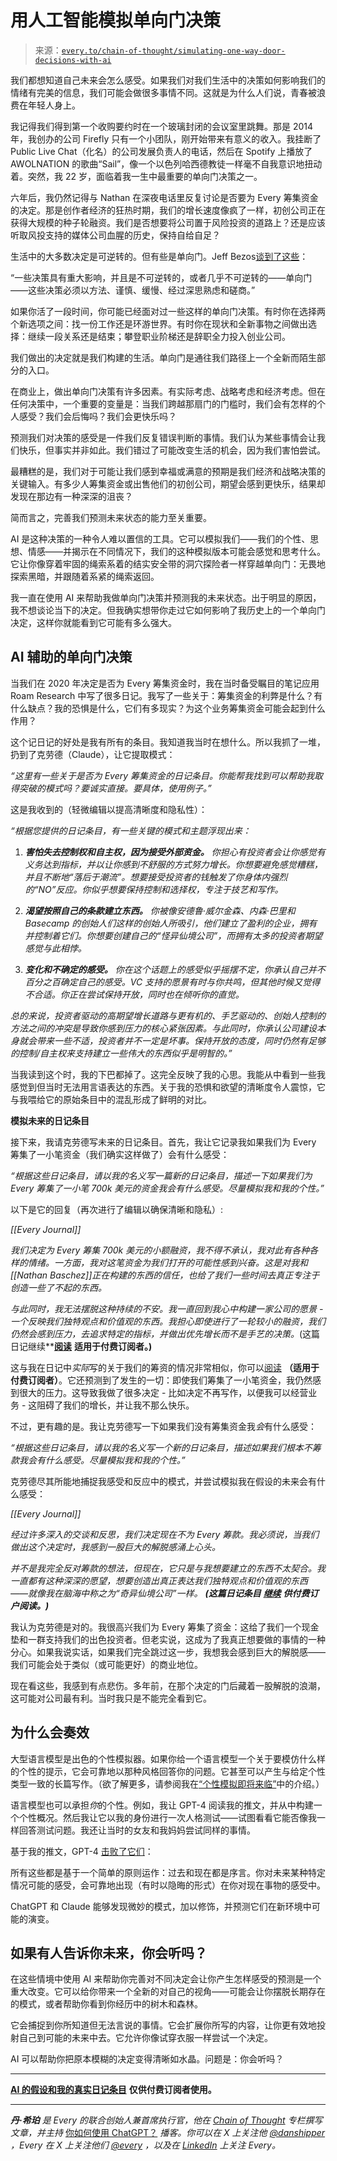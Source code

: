 <!--yml

类别：COT 专栏

date: 2024-05-08 11:03:45

-->

# 用人工智能模拟单向门决策

> 来源：[`every.to/chain-of-thought/simulating-one-way-door-decisions-with-ai`](https://every.to/chain-of-thought/simulating-one-way-door-decisions-with-ai)

我们都想知道自己未来会怎么感受。如果我们对我们生活中的决策如何影响我们的情绪有完美的信息，我们可能会做很多事情不同。这就是为什么人们说，青春被浪费在年轻人身上。

我记得我们得到第一个收购要约时在一个玻璃封闭的会议室里跳舞。那是 2014 年，我创办的公司 Firefly 只有一个小团队，刚开始带来有意义的收入。我挂断了 Public Live Chat（化名）的公司发展负责人的电话，然后在 Spotify 上播放了 AWOLNATION 的歌曲“Sail”，像一个以色列哈西德教徒一样毫不自我意识地扭动着。突然，我 22 岁，面临着我一生中最重要的单向门决策之一。

六年后，我仍然记得与 Nathan 在深夜电话里反复讨论是否要为 Every 筹集资金的决定。那是创作者经济的狂热时期，我们的增长速度像疯了一样，初创公司正在获得大规模的种子轮融资。我们是否想要将公司置于风险投资的道路上？还是应该听取风投支持的媒体公司血腥的历史，保持自给自足？

生活中的大多数决定是可逆转的。但有些是单向门。Jeff Bezos[谈到了这些](https://www.inc.com/jeff-haden/amazon-founder-jeff-bezos-this-is-how-successful-people-make-such-smart-decisions.html)：

“一些决策具有重大影响，并且是不可逆转的，或者几乎不可逆转的——单向门——这些决策必须以方法、谨慎、缓慢、经过深思熟虑和磋商。”

如果你活了一段时间，你可能已经面对过一些这样的单向门决策。有时你在选择两个新选项之间：找一份工作还是环游世界。有时你在现状和全新事物之间做出选择：继续一段关系还是结束；攀登职业阶梯还是辞职全力投入创业公司。

我们做出的决定就是我们构建的生活。单向门是通往我们路径上一个全新而陌生部分的入口。

在商业上，做出单向门决策有许多因素。有实际考虑、战略考虑和经济考虑。但在任何决策中，一个重要的变量是：当我们跨越那扇门的门槛时，我们会有怎样的个人感受？我们会后悔吗？我们会更快乐吗？

预测我们对决策的感受是一件我们反复错误判断的事情。我们认为某些事情会让我们快乐，但事实并非如此。我们错过了可能改变生活的机会，因为我们害怕尝试。

最糟糕的是，我们对于可能让我们感到幸福或满意的预期是我们经济和战略决策的关键输入。有多少人筹集资金或出售他们的初创公司，期望会感到更快乐，结果却发现在那边有一种深深的沮丧？

简而言之，完善我们预测未来状态的能力至关重要。

AI 是这种决策的一种令人难以置信的工具。它可以模拟我们——我们的个性、思想、情感——并揭示在不同情况下，我们的这种模拟版本可能会感觉和思考什么。它让你像穿着牢固的绳索系着的结实安全带的洞穴探险者一样穿越单向门：无畏地探索黑暗，并跟随着系紧的绳索返回。

我一直在使用 AI 来帮助我做单向门决策并预测我的未来状态。出于明显的原因，我不想谈论当下的决定。但我确实想带你走过它如何影响了我历史上的一个单向门决定，这样你就能看到它可能有多么强大。

## AI 辅助的单向门决策

当我们在 2020 年决定是否为 Every 筹集资金时，我在当时备受瞩目的笔记应用 Roam Research 中写了很多日记。我写了一些关于：筹集资金的利弊是什么？有什么缺点？我的恐惧是什么，它们有多现实？为这个业务筹集资金可能会起到什么作用？

这个记日记的好处是我有所有的条目。我知道我当时在想什么。所以我抓了一堆，扔到了克劳德（Claude），让它提取模式：

*“这里有一些关于是否为 Every 筹集资金的日记条目。你能帮我找到可以帮助我取得突破的模式吗？要诚实直接。要具体，使用例子。”*

这是我收到的（轻微编辑以提高清晰度和隐私性）：

*“根据您提供的日记条目，有一些关键的模式和主题浮现出来：*

1.  ***害怕失去控制权和自主权，因为接受外部资金。*** *你担心有投资者会让你感觉有义务达到指标，并以让你感到不舒服的方式努力增长。你想要避免感觉糟糕，并且不断地“落后于潮流”。想要接受投资者的钱触发了你身体内强烈的“NO”反应。你似乎想要保持控制和选择权，专注于技艺和写作。*

1.  ***渴望按照自己的条款建立东西。*** *你被像安德鲁·威尔金森、内森·巴里和 Basecamp 的创始人们这样的创始人所吸引，他们建立了盈利的企业，拥有并控制着它们。你想要创建自己的“怪异仙境公司”，而拥有太多的投资者期望感觉与此相悖。*

1.  ***变化和不确定的感受。*** *你在这个话题上的感受似乎摇摆不定，你承认自己并不百分之百确定自己的感受。VC 支持的愿景有时与你共鸣，但其他时候又觉得不合适。你正在尝试保持开放，同时也在倾听你的直觉。*

*总的来说，投资者驱动的高期望增长道路与更有机的、手艺驱动的、创始人控制的方法之间的冲突是导致你感到压力的核心紧张因素。与此同时，你承认公司建设本身就会带来一些不适，投资者并不一定是坏事。保持开放的态度，同时仍然有足够的控制/自主权来支持建立一些伟大的东西似乎是明智的。”*

当我读到这个时，我的下巴都掉了。这完全反映了我的心思。我能从中看到一些我感觉到但当时无法用言语表达的东西。关于我的恐惧和欲望的清晰度令人震惊，它与我喂给它的原始条目中的混乱形成了鲜明的对比。

**模拟未来的日记条目**

接下来，我请克劳德写未来的日记条目。首先，我让它记录我如果我们为 Every 筹集了一小笔资金（我们确实这样做了）会有什么感受：

*“根据这些日记条目，请以我的名义写一篇新的日记条目，描述一下如果我们为 Every 筹集了一小笔 700k 美元的资金我会有什么感受。尽量模拟我和我的个性。”*

以下是它的回复（再次进行了编辑以确保清晰和隐私）:

*[[Every Journal]]*

*我们决定为 Every 筹集 700k 美元的小额融资，我不得不承认，我对此有各种各样的情绪。一方面，我对这笔资金为我们打开的可能性感到兴奋。这是对我和[[Nathan Baschez]]正在构建的东西的信任，也给了我们一些时间去真正专注于创造一些了不起的东西。*

*与此同时，我无法摆脱这种持续的不安。我一直回到我心中构建一家公司的愿景 - 一个反映我们独特观点和价值观的东西。我担心即使进行了一轮较小的融资，我们仍然会感到压力，去追求特定的指标，并做出优先增长而不是手艺的决策。*(这篇日记继续**[**阅读**](https://every.to/admin/posts/hypothetical-journal-entries-written-by-ai/edit) **适用于付费订阅者。)**

这与我在日记中*实际*写的关于我们的筹资的情况非常相似，你可以[阅读](https://every.to/chain-of-thought/hypothetical-journal-entries-written-by-ai) **（适用于付费订阅者）**。它还预测到了发生的一切：即使我们筹集了一小笔资金，我仍然感到很大的压力。这导致我做了很多决定 - 比如决定不再写作，以便我可以经营业务 - 这阻碍了我们的增长，并让我不那么快乐。

不过，更有趣的是。我让克劳德写一下如果我们没有筹集资金我*会*有什么感受：

*“根据这些日记条目，请以我的名义写一个新的日记条目，描述如果我们根本不筹款我会有什么感受。尽量模拟我和我的个性。”*

克劳德尽其所能地捕捉我感受和反应中的模式，并尝试模拟我在假设的未来会有什么感受：

*[[Every Journal]]*

*经过许多深入的交谈和反思，我们决定现在不为 Every 筹款。我必须说，当我们做出这个决定时，我感到一股巨大的解脱感涌上心头。*

*并不是我完全反对筹款的想法，但现在，它只是与我想要建立的东西不太契合。我一直都有这种深深的愿望，想要创造出真正表达我们独特观点和价值观的东西——就像我在脑海中称之为“奇异仙境公司”一样。* ***(这篇日记条目*** [***继续***](https://every.to/admin/posts/hypothetical-journal-entries-written-by-ai/edit) ***供付费订户阅读。)***

我认为克劳德是对的。我很高兴我们为 Every 筹集了资金：这给了我们一个现金垫和一群支持我们的出色投资者。但老实说，这成为了我真正想要做的事情的一种分心。如果我说实话，如果我们完全跳过这一步，我想我会感到巨大的解脱感——我们可能会处于类似（或可能更好）的商业地位。

现在看这些，我感到有点悲伤。多年前，在那个决定的门后藏着一股解脱的浪潮，这可能对公司最有利。当时我只是不能完全看到它。

## 为什么会奏效

大型语言模型是出色的个性模拟器。如果你给一个语言模型一个关于要模仿什么样的个性的提示，它会可靠地以那种风格回答你的问题。它甚至可以产生与给定个性类型一致的长篇写作。（欲了解更多，请参阅我在[“个性模拟即将来临”](https://every.to/chain-of-thought/llms-can-simulate-personality-that-s-a-big-deal?sid=39492)中的介绍。）

语言模型也可以承担*你*的个性。例如，我让 GPT-4 阅读我的推文，并从中构建一个个性概况。然后我让它以我的身份进行一次人格测试——试图看看它能否像我一样回答测试问题。我还让当时的女友和我妈妈尝试同样的事情。

基于我的推文，GPT-4 [击败了它们](https://every.to/chain-of-thought/does-gpt-4-know-me-better-than-my-girlfriend?sid=39492)：

所有这些都是基于一个简单的原则运作：过去和现在都是序言。你对未来某种特定情况可能的感受，会可靠地出现（有时以隐晦的形式）在你对现在事物的感受中。

ChatGPT 和 Claude 能够发现微妙的模式，加以修饰，并预测它们在新环境中可能的演变。

## 如果有人告诉你未来，你会听吗？

在这些情境中使用 AI 来帮助你完善对不同决定会让你产生怎样感受的预测是一个重大改变。它可以给你带来一个全新的对自己的视角——可能会让你摆脱长期存在的模式，或者帮助你看到你经历中的树木和森林。

它会捕捉到你所知道但无法言说的事情。它会扩展你所写的内容，让你更有效地投射自己到可能的未来中去。它允许你像试穿衣服一样尝试一个决定。

AI 可以帮助你把原本模糊的决定变得清晰如水晶。问题是：你会听吗？

* * *

[**AI 的假设和我的真实日记条目**](https://every.to/chain-of-thought/hypothetical-journal-entries-written-by-ai) **仅供付费订阅者使用。**

* * *

***丹·希珀*** *是 Every 的联合创始人兼首席执行官，他在* [*Chain of Thought*](https://every.to/chain-of-thought) *专栏撰写文章，并主持* [你如何使用 ChatGPT？](https://open.spotify.com/show/5qX1nRTaFsfWdmdj5JWO1G) *播客。你可以在 X 上关注他* [*@danshipper*](https://twitter.com/danshipper) *，Every 在 X 上关注他们* [*@every*](https://twitter.com/every) *，以及在* [*LinkedIn*](https://www.linkedin.com/company/everyinc/) *上关注 Every。*
